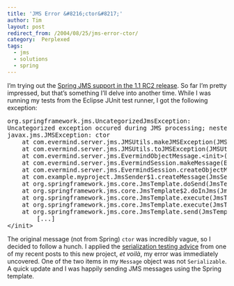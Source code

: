 ```yaml
---
title: 'JMS Error &#8216;ctor&#8217;'
author: Tim
layout: post
redirect_from: /2004/08/25/jms-error-ctor/
category:  Perplexed
tags:
  - jms
  - solutions
  - spring
---
```

I&#8217;m trying out the [Spring JMS support in the 1.1 RC2 release][1]. So far I&#8217;m pretty impressed, but that&#8217;s something I&#8217;ll delve into another time. While I was running my tests from the Eclipse JUnit test runner, I got the following exception:

<pre>org.springframework.jms.UncategorizedJmsException:
Uncategorized exception occured during JMS processing; nested exception is javax.jms.JMSException: ctor
javax.jms.JMSException: ctor
    at com.evermind.server.jms.JMSUtils.makeJMSException(JMSUtils.java:1829)
    at com.evermind.server.jms.JMSUtils.toJMSException(JMSUtils.java:1845)
    at com.evermind.server.jms.EvermindObjectMessage.&lt;init>(EvermindObjectMessage.java:64)
    at com.evermind.server.jms.EvermindSession.makeMessage(EvermindSession.java:1405)
    at com.evermind.server.jms.EvermindSession.createObjectMessage(EvermindSession.java:276)
    at com.example.myproject.JmsSender$1.createMessage(JmsSender.java:59)
    at org.springframework.jms.core.JmsTemplate.doSend(JmsTemplate.java:566)
    at org.springframework.jms.core.JmsTemplate$2.doInJms(JmsTemplate.java:547)
    at org.springframework.jms.core.JmsTemplate.execute(JmsTemplate.java:512)
    at org.springframework.jms.core.JmsTemplate.execute(JmsTemplate.java:524)
    at org.springframework.jms.core.JmsTemplate.send(JmsTemplate.java:545)
        [...]
&lt;/init></pre>

The original message (not from Spring) `ctor` was incredibly vague, so I decided to follow a hunch. I applied the [serialization testing advice][2] from one of my recent posts to this new project, <span lang="fr"><em>et voilà</em></span>, my error was immediately uncovered. One of the two items in my `Message` object was not `Serializable`. A quick update and I was happily sending JMS messages using the Spring template.

 [1]: http://www.springframework.org/news.html#1.1RC2 "ANNOUNCEMENT: Spring Framework 1.1 Release Candidate 2 is available"
 [2]: http://timshadel.com/blog/2004/08/18/1092869770000.html "Testing Out Serialization Gotchas"
